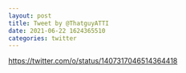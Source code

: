 ```yaml
--- 
layout: post 
title: Tweet by @ThatguyATTI 
date: 2021-06-22 1624365510 
categories: twitter 
--- 
```

https://twitter.com/o/status/1407317046514364418